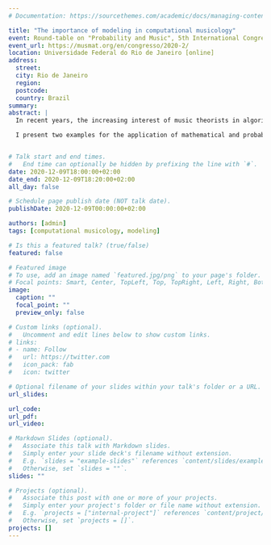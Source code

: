 ```yaml
---
# Documentation: https://sourcethemes.com/academic/docs/managing-content/

title: "The importance of modeling in computational musicology"
event: Round-table on "Probability and Music", 5th International Congress of Music and Mathematics (MusMat 2020) – Perspectives and Applications of Mathematics in Post-Tonal Theories («Homage to Jamary Oliveira»)
event_url: https://musmat.org/en/congresso/2020-2/
location: Universidade Federal do Rio de Janeiro [online]
address:
  street:
  city: Rio de Janeiro
  region:
  postcode:
  country: Brazil
summary:
abstract: |
  In recent years, the increasing interest of music theorists in algorithmic analysis as well as the growing amount of musical corpora lead to advances in the field of computational musicology. 

  I present two examples for the application of mathematical and probabilistic models to musical data. Focusing on notes in Western classical music, I introduce a probabilistic model for pitch-class distributions of musical pieces based on the topological structure of the Tonnetz. The model allows for a quantitative comparison between pieces as well as historical comparisons between different composers. Turning to distributions of chords in 19th-century piano compositions, I demonstrate that they can be modeled using power laws and compare several composers under this model. These examples serve to show how explicit modeling not only aids concrete research questions at hand but also exposes which aspects are not yet fully understood and need to be addressed in future research.


# Talk start and end times.
#   End time can optionally be hidden by prefixing the line with `#`.
date: 2020-12-09T18:00:00+02:00
date_end: 2020-12-09T18:20:00+02:00
all_day: false

# Schedule page publish date (NOT talk date).
publishDate: 2020-12-09T00:00:00+02:00

authors: [admin]
tags: [computational musicology, modeling]

# Is this a featured talk? (true/false)
featured: false

# Featured image
# To use, add an image named `featured.jpg/png` to your page's folder. 
# Focal points: Smart, Center, TopLeft, Top, TopRight, Left, Right, BottomLeft, Bottom, BottomRight.
image:
  caption: ""
  focal_point: ""
  preview_only: false

# Custom links (optional).
#   Uncomment and edit lines below to show custom links.
# links:
# - name: Follow
#   url: https://twitter.com
#   icon_pack: fab
#   icon: twitter

# Optional filename of your slides within your talk's folder or a URL.
url_slides:

url_code:
url_pdf:
url_video:

# Markdown Slides (optional).
#   Associate this talk with Markdown slides.
#   Simply enter your slide deck's filename without extension.
#   E.g. `slides = "example-slides"` references `content/slides/example-slides.md`.
#   Otherwise, set `slides = ""`.
slides: ""

# Projects (optional).
#   Associate this post with one or more of your projects.
#   Simply enter your project's folder or file name without extension.
#   E.g. `projects = ["internal-project"]` references `content/project/deep-learning/index.md`.
#   Otherwise, set `projects = []`.
projects: []
---
```

